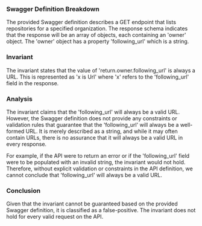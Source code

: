 ### Swagger Definition Breakdown
The provided Swagger definition describes a GET endpoint that lists repositories for a specified organization. The response schema indicates that the response will be an array of objects, each containing an 'owner' object. The 'owner' object has a property 'following_url' which is a string.

### Invariant
The invariant states that the value of 'return.owner.following_url' is always a URL. This is represented as 'x is Url' where 'x' refers to the 'following_url' field in the response.

### Analysis
The invariant claims that the 'following_url' will always be a valid URL. However, the Swagger definition does not provide any constraints or validation rules that guarantee that the 'following_url' will always be a well-formed URL. It is merely described as a string, and while it may often contain URLs, there is no assurance that it will always be a valid URL in every response. 

For example, if the API were to return an error or if the 'following_url' field were to be populated with an invalid string, the invariant would not hold. Therefore, without explicit validation or constraints in the API definition, we cannot conclude that 'following_url' will always be a valid URL.

### Conclusion
Given that the invariant cannot be guaranteed based on the provided Swagger definition, it is classified as a false-positive. The invariant does not hold for every valid request on the API.
